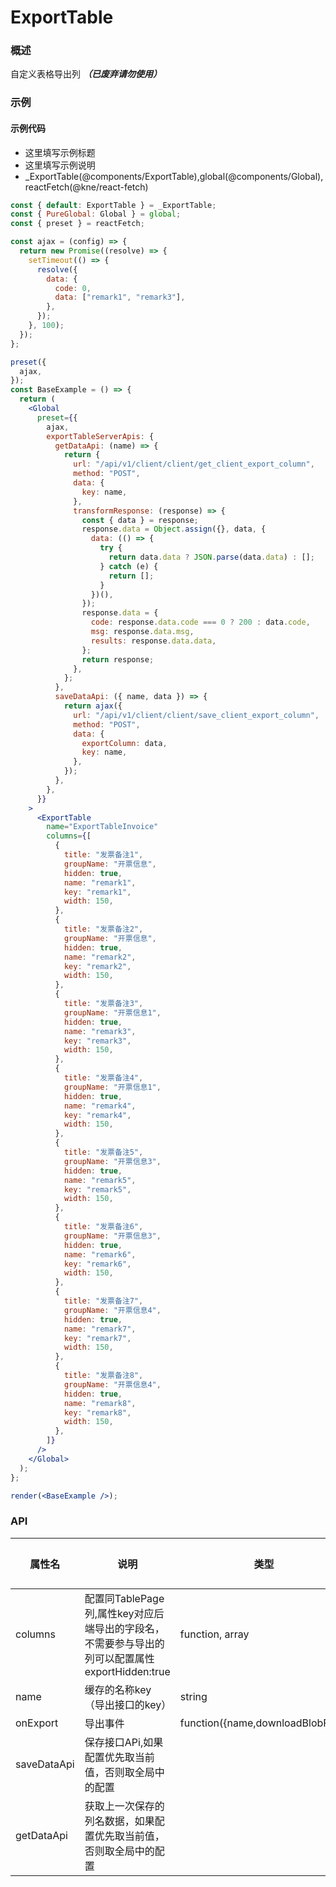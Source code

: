 
# ExportTable


### 概述

自定义表格导出列 ***（已废弃请勿使用）***


### 示例

#### 示例代码

- 这里填写示例标题
- 这里填写示例说明
- _ExportTable(@components/ExportTable),global(@components/Global),reactFetch(@kne/react-fetch)

```jsx
const { default: ExportTable } = _ExportTable;
const { PureGlobal: Global } = global;
const { preset } = reactFetch;

const ajax = (config) => {
  return new Promise((resolve) => {
    setTimeout(() => {
      resolve({
        data: {
          code: 0,
          data: ["remark1", "remark3"],
        },
      });
    }, 100);
  });
};

preset({
  ajax,
});
const BaseExample = () => {
  return (
    <Global
      preset={{
        ajax,
        exportTableServerApis: {
          getDataApi: (name) => {
            return {
              url: "/api/v1/client/client/get_client_export_column",
              method: "POST",
              data: {
                key: name,
              },
              transformResponse: (response) => {
                const { data } = response;
                response.data = Object.assign({}, data, {
                  data: (() => {
                    try {
                      return data.data ? JSON.parse(data.data) : [];
                    } catch (e) {
                      return [];
                    }
                  })(),
                });
                response.data = {
                  code: response.data.code === 0 ? 200 : data.code,
                  msg: response.data.msg,
                  results: response.data.data,
                };
                return response;
              },
            };
          },
          saveDataApi: ({ name, data }) => {
            return ajax({
              url: "/api/v1/client/client/save_client_export_column",
              method: "POST",
              data: {
                exportColumn: data,
                key: name,
              },
            });
          },
        },
      }}
    >
      <ExportTable
        name="ExportTableInvoice"
        columns={[
          {
            title: "发票备注1",
            groupName: "开票信息",
            hidden: true,
            name: "remark1",
            key: "remark1",
            width: 150,
          },
          {
            title: "发票备注2",
            groupName: "开票信息",
            hidden: true,
            name: "remark2",
            key: "remark2",
            width: 150,
          },
          {
            title: "发票备注3",
            groupName: "开票信息1",
            hidden: true,
            name: "remark3",
            key: "remark3",
            width: 150,
          },
          {
            title: "发票备注4",
            groupName: "开票信息1",
            hidden: true,
            name: "remark4",
            key: "remark4",
            width: 150,
          },
          {
            title: "发票备注5",
            groupName: "开票信息3",
            hidden: true,
            name: "remark5",
            key: "remark5",
            width: 150,
          },
          {
            title: "发票备注6",
            groupName: "开票信息3",
            hidden: true,
            name: "remark6",
            key: "remark6",
            width: 150,
          },
          {
            title: "发票备注7",
            groupName: "开票信息4",
            hidden: true,
            name: "remark7",
            key: "remark7",
            width: 150,
          },
          {
            title: "发票备注8",
            groupName: "开票信息4",
            hidden: true,
            name: "remark8",
            key: "remark8",
            width: 150,
          },
        ]}
      />
    </Global>
  );
};

render(<BaseExample />);

```


### API

| 属性名     | 说明 | 类型              | 默认值 |
|---------|--|-----------------|-----|
| columns | 配置同TablePage列,属性key对应后端导出的字段名，不需要参与导出的列可以配置属性exportHidden:true | function, array | []  |
| name | 缓存的名称key（导出接口的key） | string |   |
| onExport | 导出事件 | function({name,downloadBlobFile}) |   |
| saveDataApi | 保存接口APi,如果配置优先取当前值，否则取全局中的配置 |  |   |
| getDataApi | 获取上一次保存的列名数据，如果配置优先取当前值，否则取全局中的配置 |  |   |


